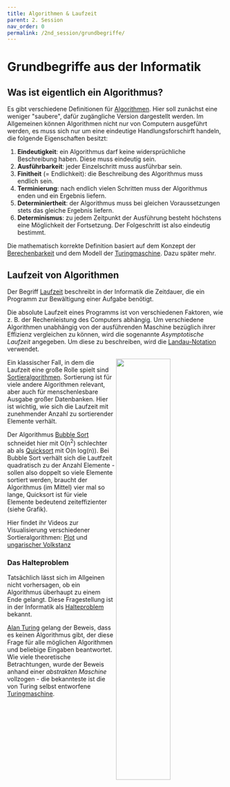 ```yaml
---
title: Algorithmen & Laufzeit
parent: 2. Session
nav_order: 0
permalink: /2nd_session/grundbegriffe/
---
```


# Grundbegriffe aus der Informatik

## Was ist eigentlich ein Algorithmus?

Es gibt verschiedene Definitionen für [Algorithmen](https://de.wikipedia.org/wiki/Algorithmus). Hier soll zunächst eine weniger "saubere", dafür zugängliche Version dargestellt werden. Im Allgemeinen können Algorithmen nicht nur von Computern ausgeführt werden, es muss sich nur um eine eindeutige Handlungsforschirft handeln, die folgende Eigenschaften besitzt:

1. **Eindeutigkeit**: ein Algorithmus darf keine widersprüchliche Beschreibung haben. Diese muss eindeutig sein.
2. **Ausführbarkeit**: jeder Einzelschritt muss ausführbar sein.
3. **Finitheit** (= Endlichkeit): die Beschreibung des Algorithmus muss endlich sein.
4. **Terminierung**: nach endlich vielen Schritten muss der Algorithmus enden und ein Ergebnis liefern.
5. **Determiniertheit**: der Algorithmus muss bei gleichen Voraussetzungen stets das gleiche Ergebnis liefern.
6. **Determinismus**: zu jedem Zeitpunkt der Ausführung besteht höchstens eine Möglichkeit der Fortsetzung. Der Folgeschritt ist also eindeutig bestimmt.


Die mathematisch korrekte Definition basiert auf dem Konzept der [Berechenbarkeit](https://de.wikipedia.org/wiki/Berechenbarkeit) und dem Modell der [Turingmaschine](https://de.wikipedia.org/wiki/Turingmaschine). Dazu später mehr.

## Laufzeit von Algorithmen

Der Begriff [Laufzeit](https://de.wikipedia.org/wiki/Laufzeit_(Informatik)) beschreibt in der Informatik die Zeitdauer, die ein Programm zur Bewältigung einer Aufgabe benötigt.

Die absolute Laufzeit eines Programms ist von verschiedenen Faktoren, wie z. B. der Rechenleistung des Computers abhängig. Um verschiedene Algorithmen unabhängig von der ausführenden Maschine bezüglich ihrer Effizienz vergleichen zu können, wird die sogenannte *Asymptotische Laufzeit* angegeben. Um diese zu beschreiben, wird die [Landau-Notation](https://de.wikipedia.org/wiki/Landau-Symbole) verwendet.

[<img src="https://jarednielsen.com/static/9c24f10d0295ead7526e32d62fa2eac5/4117f/big-o-cheatsheet.png" width="50%" align="right" >](https://jarednielsen.com/big-o-logarithmic-time-complexity/)

Ein klassischer Fall, in dem die Laufzeit eine große Rolle spielt sind [Sortieralgorithmen](https://de.wikipedia.org/wiki/Sortierverfahren). Sortierung ist für viele andere Algorithmen relevant, aber auch für menschenlesbare Ausgabe großer Datenbanken. Hier ist wichtig, wie sich die Laufzeit mit zunehmender Anzahl zu sortierender Elemente verhält.

Der Algorithmus [Bubble Sort](https://de.wikipedia.org/wiki/Bubblesort) schneidet hier mit O(n<sup>2</sup>) schlechter ab als [Quicksort](https://de.wikipedia.org/wiki/Quicksort) mit O(n log(n)). Bei Bubble Sort verhält sich die Lautfzeit quadratisch zu der Anzahl Elemente - sollen also doppelt so viele Elemente sortiert werden, braucht der Algorithmus (im Mittel) vier mal so lange, Quicksort ist für viele Elemente bedeutend zeiteffizienter (siehe Grafik).

Hier findet ihr Videos zur Visualisierung verschiedener Sortieralgorithmen: [Plot](https://youtu.be/ZZuD6iUe3Pc) und [ungarischer Volkstanz](https://youtu.be/ywWBy6J5gz8)

### Das Halteproblem
Tatsächlich lässt sich im Allgeinen nicht vorhersagen, ob ein Algorithmus überhaupt zu einem Ende gelangt. Diese Fragestellung ist in der Informatik als [Halteproblem](https://de.wikipedia.org/wiki/Halteproblem) bekannt.

[Alan Turing](https://de.wikipedia.org/wiki/Alan_Turing) gelang der Beweis, dass es keinen Algorithmus gibt, der diese Frage für alle möglichen Algorithmen und beliebige Eingaben beantwortet. Wie viele theoretische Betrachtungen, wurde der Beweis anhand einer *abstrakten Maschine* vollzogen - die bekannteste ist die von Turing selbst entworfene
[Turingmaschine](https://de.wikipedia.org/wiki/Turingmaschine).
